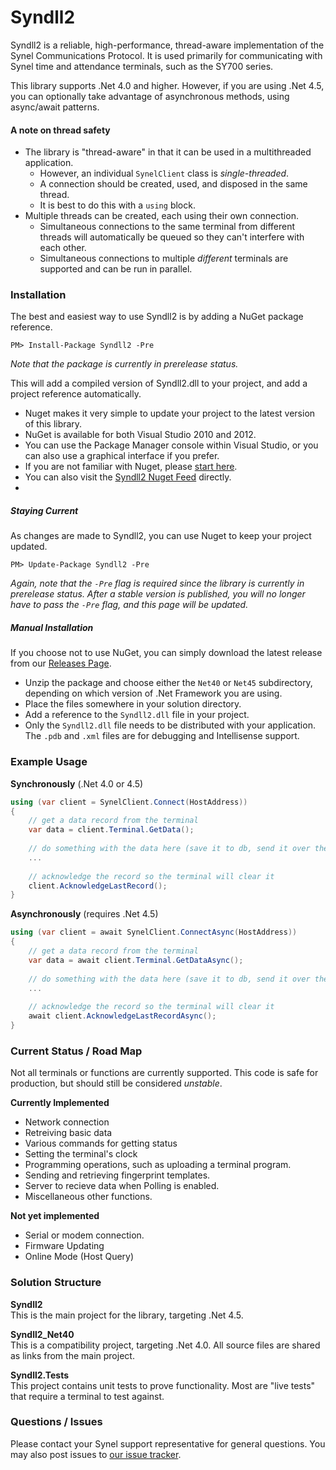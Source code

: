 Syndll2
=======

Syndll2 is a reliable, high-performance, thread-aware implementation of the Synel Communications Protocol.
It is used primarily for communicating with Synel time and attendance terminals, such as the SY700 series.

This library supports .Net 4.0 and higher.  However, if you are using .Net 4.5, you can optionally take
advantage of asynchronous methods, using async/await patterns.

#### A note on thread safety
 - The library is "thread-aware" in that it can be used in a multithreaded application.
   - However, an individual `SynelClient` class is *single-threaded*.
   - A connection should be created, used, and disposed in the same thread.
   - It is best to do this with a `using` block.
 - Multiple threads can be created, each using their own connection.
   - Simultaneous connections to the same terminal from different threads will automatically be queued so they can't interfere with each other.
   - Simultaneous connections to multiple *different* terminals are supported and can be run in parallel.

### Installation

The best and easiest way to use Syndll2 is by adding a NuGet package reference.

    PM> Install-Package Syndll2 -Pre
    
*Note that the package is currently in prerelease status.*
    
This will add a compiled version of Syndll2.dll to your project, and add a project reference automatically.

 - Nuget makes it very simple to update your project to the latest version of this library.
 - NuGet is available for both Visual Studio 2010 and 2012.
 - You can use the Package Manager console within Visual Studio, or you can also use a graphical interface if you prefer.
 - If you are not familiar with Nuget, please [start here](http://docs.nuget.org/).
 - You can also visit the [Syndll2 Nuget Feed](https://nuget.org/packages/Syndll2/) directly.
 - 

##### Staying Current

As changes are made to Syndll2, you can use Nuget to keep your project updated.

    PM> Update-Package Syndll2 -Pre
    
*Again, note that the `-Pre` flag is required since the library is currently in prerelease status.
After a stable version is published, you will no longer have to pass the `-Pre` flag, and this page will be updated.*

##### Manual Installation

If you choose not to use NuGet, you can simply download the latest release from our [Releases Page](https://github.com/synel/syndll2/releases).

- Unzip the package and choose either the `Net40` or `Net45` subdirectory, depending on which version of .Net Framework you are using.
- Place the files somewhere in your solution directory.
- Add a reference to the `Syndll2.dll` file in your project.
- Only the `Syndll2.dll` file needs to be distributed with your application.  The `.pdb` and `.xml` files are for debugging and Intellisense support.

### Example Usage


**Synchronously**  (.Net 4.0 or 4.5)

```csharp
using (var client = SynelClient.Connect(HostAddress))
{
    // get a data record from the terminal
    var data = client.Terminal.GetData();
    
    // do something with the data here (save it to db, send it over the web, etc.)
    ...
    
    // acknowledge the record so the terminal will clear it
    client.AcknowledgeLastRecord();
}
```
    
**Asynchronously**  (requires .Net 4.5)

```csharp
using (var client = await SynelClient.ConnectAsync(HostAddress))
{
    // get a data record from the terminal
    var data = await client.Terminal.GetDataAsync();
    
    // do something with the data here (save it to db, send it over the web, etc.)
    ...
    
    // acknowledge the record so the terminal will clear it
    await client.AcknowledgeLastRecordAsync();
}
```
    
### Current Status / Road Map

Not all terminals or functions are currently supported.
This code is safe for production, but should still be considered *unstable*.

**Currently Implemented**
 - Network connection
 - Retreiving basic data
 - Various commands for getting status
 - Setting the terminal's clock
 - Programming operations, such as uploading a terminal program.
 - Sending and retrieving fingerprint templates.
 - Server to recieve data when Polling is enabled.
 - Miscellaneous other functions.
 
**Not yet implemented**
 - Serial or modem connection.
 - Firmware Updating
 - Online Mode (Host Query)
 
### Solution Structure

**Syndll2**  
This is the main project for the library, targeting .Net 4.5.

**Syndll2_Net40**  
This is a compatibility project, targeting .Net 4.0.
All source files are shared as links from the main project.

**Syndll2.Tests**  
This project contains unit tests to prove functionality.
Most are "live tests" that require a terminal to test against.


### Questions / Issues

Please contact your Synel support representative for general questions.
You may also post issues to [our issue tracker](https://github.com/synel/syndll2/issues).
